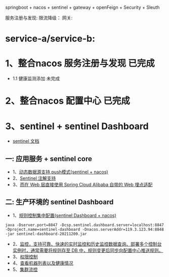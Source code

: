 springboot + nacos + sentinel + gateway + openFeign + Security + Sleuth

服务注册与发现:
限流降级：
网关:

# service-a/service-b:
# 1、整合nacos 服务注册与发现 已完成
- 1.1 健康监测添加 未完成
# 2、整合nacos 配置中心 已完成

# 3、sentinel + sentinel Dashboard

- [sentinel 文档](https://github.com/alibaba/spring-cloud-alibaba/wiki/Sentinel)
    
## 一: 应用服务 + sentinel core
- 1、[动态数据源支持,push模式(sentinel + nacos)](https://github.com/alibaba/Sentinel/wiki/%E5%8A%A8%E6%80%81%E8%A7%84%E5%88%99%E6%89%A9%E5%B1%95)
- 2、[Sentinel 注解支持]()
- 3、[而在 Web 层直接使用 Spring Cloud Alibaba 自带的 Web 埋点适配]()
## 二: 生产环境的 sentinel Dashboard
- 1、[规则控制集中配置(sentinel Dashboard + nacos)](https://github.com/alibaba/Sentinel/wiki/Sentinel-%E6%8E%A7%E5%88%B6%E5%8F%B0%EF%BC%88%E9%9B%86%E7%BE%A4%E6%B5%81%E6%8E%A7%E7%AE%A1%E7%90%86%EF%BC%89#%E8%A7%84%E5%88%99%E9%85%8D%E7%BD%AE)
```
java -Dserver.port=8847 -Dcsp.sentinel.dashboard.server=localhost:8847 -Dproject.name=sentinel-dashboard -Dnacos.serverAddr=119.3.123.94:8848 -jar sentinel-dashboard-20211209.jar
```
- 2、[监控，支持可靠、快速的实时监控和历史监控数据查询、部署多个控制台实例时，通常需要将规则存至 DB 中，规则变更后同步向配置中心推送规则。]()
- 3、[权限控制]()
- 4、[查看机器列表以及健康情况]() 
- 5、[集群流控]()
       